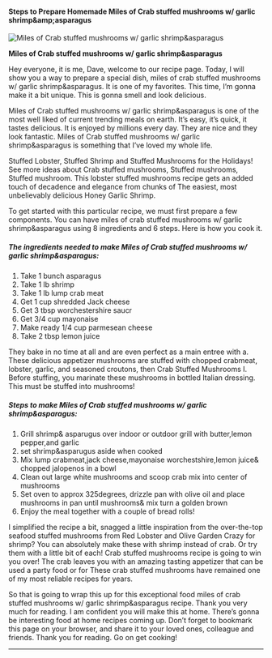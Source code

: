             

#### Steps to Prepare Homemade Miles of Crab stuffed mushrooms w/ garlic shrimp&amp;amp;asparagus

![Miles of Crab stuffed mushrooms w/ garlic shrimp&amp;asparagus](https://img-global.cpcdn.com/recipes/4760496/751x532cq70/miles-of-crab-stuffed-mushrooms-w-garlic-shrimpasparagus-recipe-main-photo.jpg)

**Miles of Crab stuffed mushrooms w/ garlic shrimp&amp;asparagus**

Hey everyone, it is me, Dave, welcome to our recipe page. Today, I will show you a way to prepare a special dish, miles of crab stuffed mushrooms w/ garlic shrimp&asparagus. It is one of my favorites. This time, I’m gonna make it a bit unique. This is gonna smell and look delicious.

Miles of Crab stuffed mushrooms w/ garlic shrimp&asparagus is one of the most well liked of current trending meals on earth. It’s easy, it’s quick, it tastes delicious. It is enjoyed by millions every day. They are nice and they look fantastic. Miles of Crab stuffed mushrooms w/ garlic shrimp&asparagus is something that I’ve loved my whole life.

Stuffed Lobster, Stuffed Shrimp and Stuffed Mushrooms for the Holidays! See more ideas about Crab stuffed mushrooms, Stuffed mushrooms, Stuffed mushroom. This lobster stuffed mushrooms recipe gets an added touch of decadence and elegance from chunks of The easiest, most unbelievably delicious Honey Garlic Shrimp.

To get started with this particular recipe, we must first prepare a few components. You can have miles of crab stuffed mushrooms w/ garlic shrimp&asparagus using 8 ingredients and 6 steps. Here is how you cook it.

##### The ingredients needed to make Miles of Crab stuffed mushrooms w/ garlic shrimp&asparagus:

1.  Take 1 bunch asparagus
2.  Take 1 lb shrimp
3.  Take 1 lb lump crab meat
4.  Get 1 cup shredded Jack cheese
5.  Get 3 tbsp worchestershire saucr
6.  Get 3/4 cup mayonaise
7.  Make ready 1/4 cup parmesean cheese
8.  Take 2 tbsp lemon juice

They bake in no time at all and are even perfect as a main entree with a. These delicious appetizer mushrooms are stuffed with chopped crabmeat, lobster, garlic, and seasoned croutons, then Crab Stuffed Mushrooms I. Before stuffing, you marinate these mushrooms in bottled Italian dressing. This must be stuffed into mushrooms!

##### Steps to make Miles of Crab stuffed mushrooms w/ garlic shrimp&asparagus:

1.  Grill shrimp& asparugus over indoor or outdoor grill with butter,lemon pepper,and garlic
2.  set shrimp&asparugus aside when cooked
3.  Mix lump crabmeat,jack cheese,mayonaise worchestshire,lemon juice& chopped jalopenos in a bowl
4.  Clean out large white mushrooms and scoop crab mix into center of mushrooms
5.  Set oven to approx 325degrees, drizzle pan with olive oil and place mushrooms in pan until mushrooms& mix turn a golden brown
6.  Enjoy the meal together with a couple of bread rolls!

I simplified the recipe a bit, snagged a little inspiration from the over-the-top seafood stuffed mushrooms from Red Lobster and Olive Garden Crazy for shrimp? You can absolutely make these with shrimp instead of crab. Or try them with a little bit of each! Crab stuffed mushrooms recipe is going to win you over! The crab leaves you with an amazing tasting appetizer that can be used a party food or for These crab stuffed mushrooms have remained one of my most reliable recipes for years.

So that is going to wrap this up for this exceptional food miles of crab stuffed mushrooms w/ garlic shrimp&asparagus recipe. Thank you very much for reading. I am confident you will make this at home. There’s gonna be interesting food at home recipes coming up. Don’t forget to bookmark this page on your browser, and share it to your loved ones, colleague and friends. Thank you for reading. Go on get cooking!

* * *